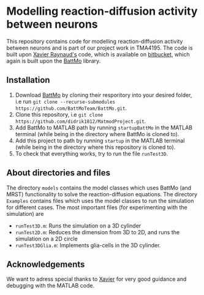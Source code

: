 # Modelling reaction-diffusion activity between neurons
This repository contains code for modelling reaction-diffusion activity between neurons and is part of our project work in TMA4195. The code is built upon [Xavier Raynaud's](https://github.com/xavierr) code, which is available on [bitbucket](https://bitbucket.org/mrst/2022-matmod/src/master/), which again is built upon the [BattMo](https://github.com/BattMoTeam/BattMo) library.

## Installation

1. Download [BattMo](https://github.com/BattMoTeam/BattMo) by cloning their resporitory into your desired folder, i.e run `git clone --recurse-submodules https://github.com/BattMoTeam/BattMo.git`.
2. Clone this repository, i.e `git clone https://github.com/didrik1812/MatmodProject.git`.
3. Add BattMo to MATLAB path by running `startupBattMo` in the MATLAB terminal (while being in the directory where BattMo is cloned to).
4. Add this project to path by running `startup` in the MATLAB terminal (while being in the directory where this repository is cloned to).
5. To check that everything works, try to run the file `runTest3D`.

## About directories and files

The directory `models` contains the model classes which uses BattMo (and MRST) functionality to solve the reaction-diffusion equations. The directory `Examples` contains files which uses the model classes to run the simulation for different cases. The most important files (for experimenting with the simulation) are

* `runTest3D.m`: Runs the simulation on a 3D cylinder
* `runTest2D.m`: Reduces the dimension from 3D to 2D, and runs the simulation on a 2D circle
* `runTest3DGlia.m`: Implements glia-cells in the 3D cylinder.


## Acknowledgements
We want to adress special thanks to [Xavier](https://github.com/xavierr) for very good guidance and debugging with the MATLAB code. 
